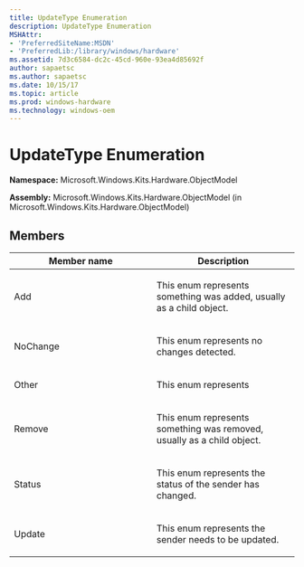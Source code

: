 ```yaml
---
title: UpdateType Enumeration
description: UpdateType Enumeration
MSHAttr:
- 'PreferredSiteName:MSDN'
- 'PreferredLib:/library/windows/hardware'
ms.assetid: 7d3c6584-dc2c-45cd-960e-93ea4d85692f
author: sapaetsc
ms.author: sapaetsc
ms.date: 10/15/17
ms.topic: article
ms.prod: windows-hardware
ms.technology: windows-oem
---
```


# UpdateType Enumeration


**Namespace:** Microsoft.Windows.Kits.Hardware.ObjectModel

**Assembly:** Microsoft.Windows.Kits.Hardware.ObjectModel (in Microsoft.Windows.Kits.Hardware.ObjectModel)

## <span id="Members"></span><span id="members"></span><span id="MEMBERS"></span>Members


<table>
<colgroup>
<col width="50%" />
<col width="50%" />
</colgroup>
<thead>
<tr class="header">
<th>Member name</th>
<th>Description</th>
</tr>
</thead>
<tbody>
<tr class="odd">
<td><p>Add</p></td>
<td><p>This enum represents something was added, usually as a child object.</p></td>
</tr>
<tr class="even">
<td><p>NoChange</p></td>
<td><p>This enum represents no changes detected.</p></td>
</tr>
<tr class="odd">
<td><p>Other</p></td>
<td><p>This enum represents</p></td>
</tr>
<tr class="even">
<td><p>Remove</p></td>
<td><p>This enum represents something was removed, usually as a child object.</p></td>
</tr>
<tr class="odd">
<td><p>Status</p></td>
<td><p>This enum represents the status of the sender has changed.</p></td>
</tr>
<tr class="even">
<td><p>Update</p></td>
<td><p>This enum represents the sender needs to be updated.</p></td>
</tr>
</tbody>
</table>

 

 

 






